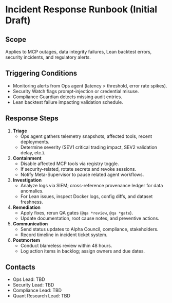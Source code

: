 # Incident Response Runbook (Initial Draft)

## Scope
Applies to MCP outages, data integrity failures, Lean backtest errors, security incidents, and regulatory alerts.

## Triggering Conditions
- Monitoring alerts from Ops agent (latency > threshold, error rate spikes).
- Security Watch flags prompt-injection or credential misuse.
- Compliance Guardian detects missing audit entries.
- Lean backtest failure impacting validation schedule.

## Response Steps
1. **Triage**
   - Ops agent gathers telemetry snapshots, affected tools, recent deployments.
   - Determine severity (SEV1 critical trading impact, SEV2 validation delay, etc.).
2. **Containment**
   - Disable affected MCP tools via registry toggle.
   - If security-related, rotate secrets and revoke sessions.
   - Notify Meta-Supervisor to pause related agent workflows.
3. **Investigation**
   - Analyze logs via SIEM; cross-reference provenance ledger for data anomalies.
   - For Lean issues, inspect Docker logs, config diffs, and dataset freshness.
4. **Remediation**
   - Apply fixes, rerun QA gates (`@qa *review`, `@qa *gate`).
   - Update documentation, root cause notes, and preventive actions.
5. **Communication**
   - Send status updates to Alpha Council, compliance, stakeholders.
   - Record timeline in incident ticket system.
6. **Postmortem**
   - Conduct blameless review within 48 hours.
   - Log action items in backlog; assign owners and due dates.

## Contacts
- Ops Lead: TBD
- Security Lead: TBD
- Compliance Lead: TBD
- Quant Research Lead: TBD
